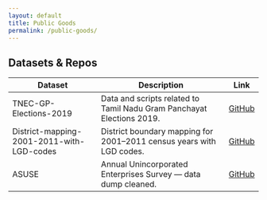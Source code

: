 ```yaml
---
layout: default
title: Public Goods
permalink: /public-goods/
---
```


<div class="container">
  <section class="section">
    <h2>Datasets & Repos</h2>
    <table class="table">
      <thead>
        <tr>
          <th>Dataset</th>
          <th>Description</th>
          <th>Link</th>
        </tr>
      </thead>
      <tbody>
        <tr>
          <td>TNEC-GP-Elections-2019</td>
          <td>Data and scripts related to Tamil Nadu Gram Panchayat Elections 2019.</td>
          <td><a href="https://github.com/vijayshree-jayaraman/TNEC-GP-Elections-2019" target="_blank">GitHub</a></td>
        </tr>
        <tr>
          <td>District-mapping-2001-2011-with-LGD-codes</td>
          <td>District boundary mapping for 2001–2011 census years with LGD codes.</td>
          <td><a href="https://github.com/vijayshree-jayaraman/District-mapping-2001-2011-with-LGD-codes" target="_blank">GitHub</a></td>
        </tr>
        <tr>
          <td>ASUSE</td>
          <td>Annual Unincorporated Enterprises Survey — data dump cleaned.</td>
          <td><a href="https://github.com/advaitmoharir/ASUSE" target="_blank">GitHub</a></td>
        </tr>
      </tbody>
    </table>
  </section>
</div>
